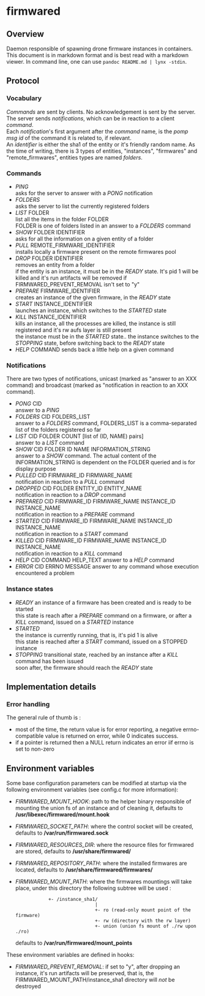 # firmwared

## Overview

Daemon responsible of spawning drone firmware instances in containers.  
This document is in markdown format and is best read with a markdown viewer. In
command line, one can use `pandoc README.md | lynx -stdin`.

## Protocol

### Vocabulary

*Commands* are sent by clients. No acknowledgement is sent by the server. The
server sends *notifications*, which can be in reaction to a client *command*.  
Each *notification*'s first argument after the *command* name, is the *pomp msg
id* of the command it is related to, if relevant.  
An *identifier* is either the sha1 of the entity or it's friendly random name.
As the time of writing, there is 3 types of entities, "instances", "firmwares"
and "remote_firmwares", entities types are named *folders*.

### Commands

* *PING*  
  asks for the server to answer with a *PONG* notification
* *FOLDERS*  
  asks the server to list the currently registered folders
* *LIST* FOLDER  
  list all the items in the folder FOLDER  
  FOLDER is one of folders listed in an answer to a *FOLDERS* command
* *SHOW* FOLDER IDENTIFIER  
  asks for all the information on a given entity of a folder
* *PULL* REMOTE\_FIRMWARE_IDENTIFIER  
  installs locally a firmware present on the remote firmwares pool
* *DROP* FOLDER IDENTIFIER  
  removes an entity from a folder  
  if the entity is an instance, it must be in the *READY* state. It's pid 1 will
  be killed and it's run artifacts will be removed if FIRMWARED_PREVENT_REMOVAL
  isn't set to "y"
* *PREPARE* FIRMWARE\_IDENTIFIER  
  creates an instance of the given firmware, in the *READY* state
* *START* INSTANCE\_IDENTIFIER  
  launches an instance, which switches to the *STARTED* state
* *KILL* INSTANCE\_IDENTIFIER  
  kills an instance, all the processes are killed, the instance is still
  registered and it's rw aufs layer is still present  
  the instance must be in the *STARTED* state..
  the instance switches to the *STOPPING* state, before switching back to the
  *READY* state
* *HELP* COMMAND
  sends back a little help on a given command

### Notifications

There are two types of notifications, unicast (marked as "answer to an XXX
command) and broadcast (marked as "notification in reaction to an XXX command).

* *PONG* CID  
  answer to a *PING*
* *FOLDERS* CID FOLDERS\_LIST  
  answer to a *FOLDERS* command, FOLDERS\_LIST is a comma-separated list of the
  folders registered so far
* *LIST* CID FOLDER COUNT [list of (ID, NAME) pairs]  
  answer to a *LIST* command
* *SHOW* CID FOLDER ID NAME INFORMATION\_STRING  
  answer to a *SHOW* command. The actual content of the INFORMATION_STRING is
  dependent on the FOLDER queried and is for display purpose
* *PULLED* CID FIRMWARE\_ID FIRMWARE_NAME  
  notification in reaction to a *PULL* command
* *DROPPED* CID FOLDER ENTITY\_ID ENTITY\_NAME  
  notification in reaction to a *DROP* command
* *PREPARED* CID FIRMWARE\_ID FIRMWARE\_NAME INSTANCE\_ID INSTANCE\_NAME  
  notification in reaction to a *PREPARE* command
* *STARTED* CID FIRMWARE\_ID FIRMWARE\_NAME INSTANCE\_ID INSTANCE\_NAME  
  notification in reaction to a *START* command
* *KILLED* CID FIRMWARE\_ID FIRMWARE\_NAME INSTANCE\_ID INSTANCE\_NAME  
  notification in reaction to a *KILL* command
* *HELP* CID COMMAND HELP\_TEXT
  answer to a *HELP* command
* *ERROR* CID ERRNO MESSAGE
  answer to any command whose execution encountered a problem

### Instance states

* *READY*
  an instance of a firmware has been created and is ready to be started  
  this state is reach after a *PREPARE* command on a firmware, or after a *KILL*
  command, issued on a *STARTED* instance
* *STARTED*  
  the instance is currently running, that is, it's pid 1 is alive  
  this state is reached after a *START* command, issued on a STOPPED instance
* *STOPPING*
  transitional state, reached by an instance after a *KILL* command has been
  issued  
  soon after, the firmware should reach the *READY* state

## Implementation details

### Error handling

The general rule of thumb is :

 * most of the time, the return value is for error reporting, a negative errno-
 compatible value is returned on error, while 0 indicates success.
 * if a pointer is returned then a NULL return indicates an error iif errno is
 set to non-zero

## Environment variables

Some base configuration parameters can be modified at startup via the following
environment variables (see config.c for more information):

* *FIRMWARED\_MOUNT\_HOOK*: path to the helper binary responsible of mounting
  the union fs of an instance and of cleaning it, defaults to
  **/usr/libexec/firmwared/mount.hook**
* *FIRMWARED\_SOCKET\_PATH*: where the control socket will be created,
  defaults to **/var/run/firmwared.sock**
* *FIRMWARED\_RESOURCES\_DIR*: where the resource files for firmwared are
  stored, defaults to **/usr/share/firmwared/**
* *FIRMWARED\_REPOSITORY\_PATH*: where the installed firmwares are located,
  defaults to **/usr/share/firmwared/firmwares/**
* *FIRMWARED\_MOUNT\_PATH*: where the firmwares mountings will take place,
  under this directory the following subtree will be used :

                  +- /instance_sha1/
                                   |
                                   +- ro (read-only mount point of the firmware)
                                   +- rw (directory with the rw layer)
                                   +- union (union fs mount of ./rw upon ./ro)
  defaults to **/var/run/firmwared/mount_points**

These environment variables are defined in hooks:

* *FIRMWARED_PREVENT_REMOVAL*: if set to "y", after dropping an instance, it's
  run artifacts will be preserved, that is, the
  FIRMWARED\_MOUNT\_PATH/instance_sha1 directory will _not_ be destroyed
